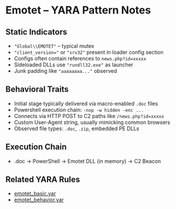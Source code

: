 # Emotet – YARA Pattern Notes

## Static Indicators
- `"Global\\EMOTET"` – typical mutex
- `"client_version="` or `"srv32"` present in loader config section
- Configs often contain references to `news.php?id=xxxxx`
- Sideloaded DLLs use `"rundll32.exe"` as launcher
- Junk padding like `"aaaaaaaa..."` observed

## Behavioral Traits
- Initial stage typically delivered via macro-enabled `.doc` files
- Powershell execution chain: `-nop -w hidden -enc ...`
- Connects via HTTP POST to C2 paths like `/news.php?id=xxxxx`
- Custom User-Agent string, usually mimicking common browsers
- Observed file types: `.doc`, `.zip`, embedded PE DLLs

## Execution Chain
- .doc → PowerShell → Emotet DLL (in memory) → C2 Beacon

## Related YARA Rules
- [emotet_basic.yar](https://github.com/Sab0x1D/ghostyara/blob/main/families/emotet_basic.yar)  
- [emotet_behavior.yar](https://github.com/Sab0x1D/ghostyara/blob/main/ttps/emotet_behavior.yar)
